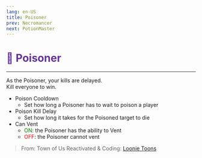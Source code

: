 ```yaml
---
lang: en-US
title: Poisoner
prev: Necromancer
next: PotionMaster
---
```


# <font color="#663399">🧪 <b>Poisoner</b></font> <Badge text="Coven" type="tip" vertical="middle"/>
---

As the Poisoner, your kills are delayed.<br>
Kill everyone to win.
* Poison Cooldown
  * Set how long a Poisoner has to wait to poison a player
* Poison Kill Delay
  * Set how long it takes for the Poisoned target to die
* Can Vent
  * <font color=green>ON</font>: the Poisoner has the ability to Vent
  * <font color=red>OFF</font>: the Poisoner cannot vent

> From: Town of Us Reactivated & Coding: [Loonie Toons](https://github.com/Loonie-Toons)